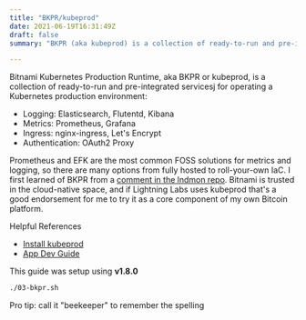 ```yaml
---
title: "BKPR/kubeprod"
date: 2021-06-19T16:31:49Z
draft: false
summary: "BKPR (aka kubeprod) is a collection of ready-to-run and pre-integrated servicesj for operating a Kubernetes production environment. It covers logging, metrics, ingress, and authentication."

---
```


Bitnami Kubernetes Production Runtime, aka BKPR or kubeprod, is a collection of ready-to-run and pre-integrated servicesj for operating a Kubernetes production environment:
  - Logging: Elasticsearch, Flutentd, Kibana
  - Metrics: Prometheus, Grafana
  - Ingress: nginx-ingress, Let's Encrypt
  - Authentication: OAuth2 Proxy

Prometheus and EFK are the most common FOSS solutions for metrics and logging, so there are many options from fully hosted to roll-your-own IaC. I first learned of BKPR from a [comment in the lndmon repo](https://github.com/lightninglabs/lndmon/pull/60#discussion_r545212531). Bitnami is trusted in the cloud-native space, and if Lightning Labs uses kubeprod that's a good endorsement for me to try it as a core component of my own Bitcoin platform.

Helpful References
  - [Install kubeprod](https://github.com/bitnami/kube-prod-runtime/blob/master/docs/install.md#install-kubeprod)
  - [App Dev Guide](https://github.com/bitnami/kube-prod-runtime/blob/master/docs/application-developers-reference-guide.md)

This guide was setup using **v1.8.0**

```bash
./03-bkpr.sh
```

Pro tip: call it "beekeeper" to remember the spelling
